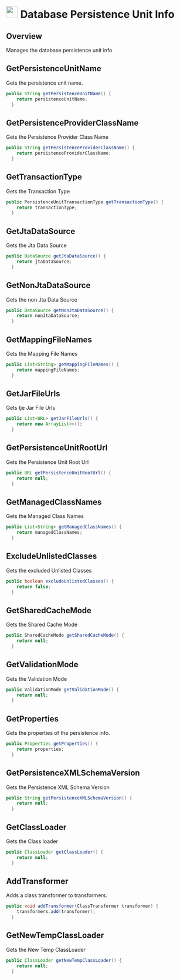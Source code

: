 # <img src="resources/jmaqslogo.jpg" height="32" width="32"> Database Persistence Unit Info

## Overview
Manages the database persistence unit info

## GetPersistenceUnitName
Gets the persistence unit name.
```java
public String getPersistenceUnitName() {
    return persistenceUnitName;
  }
```

## GetPersistenceProviderClassName
Gets the Persistence Provider Class Name
```java
public String getPersistenceProviderClassName() {
    return persistenceProviderClassName;
  }
```

## GetTransactionType
Gets the Transaction Type
```java
public PersistenceUnitTransactionType getTransactionType() {
    return transactionType;
  }
```

## GetJtaDataSource
Gets the Jta Data Source
```java
public DataSource getJtaDataSource() {
    return jtaDataSource;
  }
```

## GetNonJtaDataSource
Gets the non Jta Data Source
```java
public DataSource getNonJtaDataSource() {
    return nonJtaDataSource;
  }
```

## GetMappingFileNames
Gets the Mapping File Names
```java
public List<String> getMappingFileNames() {
    return mappingFileNames;
  }
```

## GetJarFileUrls
Gets tje Jar File Urls
```java
public List<URL> getJarFileUrls() {
    return new ArrayList<>();
  }
```

## GetPersistenceUnitRootUrl
Gets the Persistence Unit Root Url
```java
public URL getPersistenceUnitRootUrl() {
    return null;
  }
```

## GetManagedClassNames
Gets the Managed Class Names
```java
public List<String> getManagedClassNames() {
    return managedClassNames;
  }
```

## ExcludeUnlistedClasses
Gets the excluded Unlisted Classes
```java
public boolean excludeUnlistedClasses() {
    return false;
  }
```

## GetSharedCacheMode
Gets the Shared Cache Mode
```java
public SharedCacheMode getSharedCacheMode() {
    return null;
  }
```

## GetValidationMode
Gets the Validation Mode
```java
public ValidationMode getValidationMode() {
    return null;
  }
```

## GetProperties
Gets the properties of the persistence info.
```java
public Properties getProperties() {
    return properties;
  }
```

## GetPersistenceXMLSchemaVersion
Gets the Persistence XML Schema Version
```java
public String getPersistenceXMLSchemaVersion() {
    return null;
  }
```

## GetClassLoader
Gets the Class loader
```java
public ClassLoader getClassLoader() {
    return null;
  }
```

## AddTransformer
Adds a class transformer to transformers. 
```java
public void addTransformer(ClassTransformer transformer) {
    transformers.add(transformer);
  }
```

## GetNewTempClassLoader
Gets the New Temp ClassLoader
```java
public ClassLoader getNewTempClassLoader() {
    return null;
  }
```